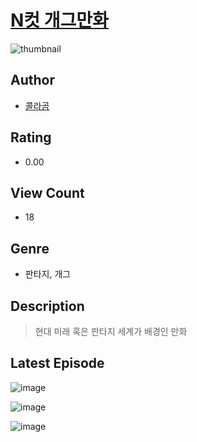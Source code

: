 # [N컷 개그만화](https://comic.naver.com/bestChallenge/list?titleId=811011)
![thumbnail](https://image-comic.pstatic.net/user_contents_data/challenge_comic/2023/05/25/355248/upload_7377515645138723937_480x623.jpeg)

## Author
- [콜라곰](https://comic.naver.com/artistTitle?id=355248)

## Rating
- 0.00

## View Count
- 18

## Genre
- 판타지, 개그

## Description
> 현대 미래 혹은 판타지 세계가 배경인 만화


## Latest Episode
![image](https://image-comic.pstatic.net/user_contents_data/challenge_comic/2023/05/25/355248/upload_7293638292361405281.jpeg)

![image](https://image-comic.pstatic.net/user_contents_data/challenge_comic/2023/05/25/355248/upload_3832670146869408867.jpeg)

![image](https://image-comic.pstatic.net/user_contents_data/challenge_comic/2023/05/25/355248/upload_3847256268157104694.jpeg)

